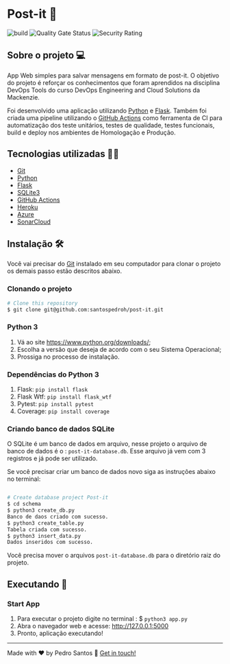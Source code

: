 # Post-it 📌

![build](https://github.com/santospedroh/post-it/actions/workflows/main_post-it-devopslab.yml/badge.svg) ![Quality Gate Status](https://sonarcloud.io/api/project_badges/measure?project=santospedroh_post-it&metric=alert_status) ![Security Rating](https://sonarcloud.io/api/project_badges/measure?project=santospedroh_post-it&metric=security_rating)

## Sobre o projeto 💻

App Web simples para salvar mensagens em formato de post-it. O objetivo do projeto é reforçar os conhecimentos que foram aprendidos na disciplina DevOps Tools do curso DevOps Engineering and Cloud Solutions da Mackenzie.

Foi desenvolvido uma aplicação utilizando [Python](https://www.python.org/) e [Flask](https://flask.palletsprojects.com/en/1.1.x/). Também foi criada uma pipeline utilizando o [GitHub Actions](https://docs.github.com/en/actions) como ferramenta de CI para automatização dos teste unitários, testes de qualidade, testes funcionais, build e deploy nos ambientes de Homologação e Produção.

## Tecnologias utilizadas 👨‍💻

- [Git](https://git-scm.com)
- [Python](https://www.python.org/)
- [Flask](https://flask.palletsprojects.com/en/1.1.x/)
- [SQLite3](https://www.sqlite.org/index.html)
- [GitHub Actions](https://docs.github.com/en/actions)
- [Heroku](https://www.heroku.com/)
- [Azure](https://azure.microsoft.com/)
- [SonarCloud](https://sonarcloud.io/)

## Instalação 🛠

Você vai precisar do [Git](https://git-scm.com) instalado em seu computador para clonar o projeto os demais passo estão descritos abaixo.

### Clonando o projeto

```bash
# Clone this repository
$ git clone git@github.com:santospedroh/post-it.git

```

### Python 3

1. Vá ao site <https://www.python.org/downloads/>;
2. Escolha a versão que deseja de acordo com o seu Sistema Operacional;
3. Prossiga no processo de instalação.

### Dependências do Python 3

1. Flask: `pip install flask`
2. Flask Wtf: `pip install flask_wtf`
3. Pytest: `pip install pytest`
4. Coverage: `pip install coverage`

### Criando banco de dados SQLite

O SQLite é um banco de dados em arquivo, nesse projeto o arquivo de banco de dados é o : `post-it-database.db`. Esse arquivo já vem com 3 registros e já pode ser utilizado.

Se você precisar criar um banco de dados novo siga as instruções abaixo no terminal:

```bash

# Create database project Post-it
$ cd schema
$ python3 create_db.py
Banco de daos criado com sucesso.
$ python3 create_table.py
Tabela criada com sucesso.
$ python3 insert_data.py
Dados inseridos com sucesso.

```
Você precisa mover o arquivos `post-it-database.db` para o diretório raiz do projeto.

## Executando 🚀

### Start App 

1. Para executar o projeto digite no terminal : $ `python3 app.py`	
2. Abra o navegador web e acesse: <http://127.0.0.1:5000>
3. Pronto, aplicação executando!

---

Made with ♥ by Pedro Santos :wave: [Get in touch!](https://www.linkedin.com/in/santospedroh/)
